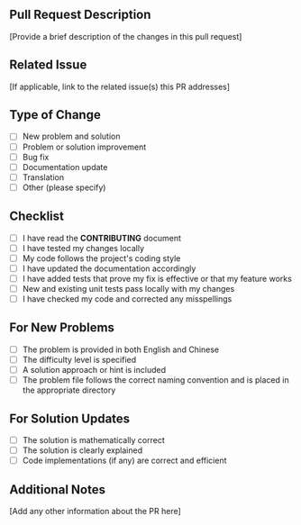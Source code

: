 ## Pull Request Description

[Provide a brief description of the changes in this pull request]

## Related Issue

[If applicable, link to the related issue(s) this PR addresses]

## Type of Change

- [ ] New problem and solution
- [ ] Problem or solution improvement
- [ ] Bug fix
- [ ] Documentation update
- [ ] Translation
- [ ] Other (please specify)

## Checklist
- [ ] I have read the **CONTRIBUTING** document
- [ ] I have tested my changes locally
- [ ] My code follows the project's coding style
- [ ] I have updated the documentation accordingly
- [ ] I have added tests that prove my fix is effective or that my feature works
- [ ] New and existing unit tests pass locally with my changes
- [ ] I have checked my code and corrected any misspellings

## For New Problems

- [ ] The problem is provided in both English and Chinese
- [ ] The difficulty level is specified
- [ ] A solution approach or hint is included
- [ ] The problem file follows the correct naming convention and is placed in the appropriate directory

## For Solution Updates

- [ ] The solution is mathematically correct
- [ ] The solution is clearly explained
- [ ] Code implementations (if any) are correct and efficient

## Additional Notes

[Add any other information about the PR here]
